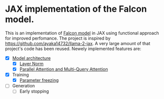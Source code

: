 # JAX implementation of the Falcon model.
This is an implementation of [Falcon model](https://arxiv.org/abs/2311.16867) in JAX using functional approach for improved perfomance.
The project is inspired by https://github.com/ayaka14732/llama-2-jax. A very large amount of that project's code has been reused. Newely implemented features are:

- [x] [Model architecture](lib/falcon/)
    - [x] [Layer Norm](lib/falcon/layer_norm.py)
    - [x] [Parallel Attention and Multi-Query Attention](lib/falcon/attention.py)
- [x] Training
    - [x] [Parameter freezing](lib/train.ipynb)
- [ ] Generation
    - [ ] Early stopping
